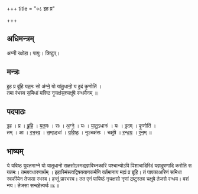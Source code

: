 +++
title = "०८ इह प्र"

+++
## अधिमन्त्रम्
अग्नी रक्षोहा। पायुः। त्रिष्टुप्।

## मन्त्रः
इ॒ह प्र ब्रू॑हि यत॒मः सो अ॑ग्ने॒ यो या॑तु॒धानो॒ य इ॒दं कृ॒णोति॑ ।  
तमा र॑भस्व स॒मिधा॑ यविष्ठ नृ॒चक्ष॑स॒श्चक्षु॑षे रन्धयैनम् ॥

## पदपाठः
इ॒ह । प्र । ब्रू॒हि॒ । य॒त॒मः । सः । अ॒ग्ने॒ । यः । या॒तु॒ऽधानः॑ । यः । इ॒दम् । कृ॒णोति॑ ।  
तम् । आ । र॒भ॒स्व॒ । स॒म्ऽइधा॑ । य॒वि॒ष्ठ॒ । नृ॒ऽचक्ष॑सः । चक्षु॑षे । र॒न्ध॒य॒ । ए॒न॒म् ॥

## भाष्यम्
ये यविष्ठ युवतमाग्ने यो यातुधानो राक्षसोऽस्मद्यज्ञविघ्नकारि यश्चान्योऽपि पिशाचादिरिदं यज्ञदूषणादि करोति स यतमः। तमबवधारणार्थम् । इहास्मिंस्त्वद्विषययागकर्मणि वर्तमानाय मह्यं प्र ब्रूहि। तं पापकाअरिणं समिधा स्वकीयेन तेजसा रभस्व। हन्तुं प्रारभस्व। तत एनं पापिष्ठं नृचक्षसो नृणां द्रष्टुस्तव चक्षुषे तेजसे रन्धय। वशं नय। तेजसा सन्दहेत्यर्थः॥८॥